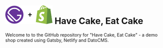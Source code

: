 <h1>
  <img alt="Gatsby" src="resources/shopify+gatsby.png" height="60px" />
  Have Cake, Eat Cake
</h1>
Welcome to to the GitHub repository for "Have Cake, Eat Cake" - a demo shop created using Gatsby, Netlify and DatoCMS.
